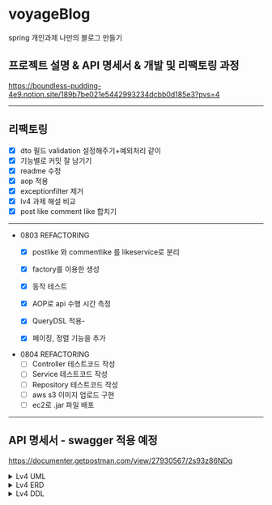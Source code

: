 # voyageBlog

spring 개인과제 나만의 블로그 만들기

프로젝트 설명 & API 명세서 & 개발 및 리팩토링 과정
--------------------
https://boundless-pudding-4e9.notion.site/189b7be021e5442993234dcbb0d185e3?pvs=4

----------------------

## 리팩토링

- [x]  dto 필드 validation 설정해주기+예외처리 같이
- [x]  기능별로 커밋 잘 남기기
- [x]  readme 수정
- [x]  aop 적용
- [x]  exceptionfilter 제거
- [x]  lv4 과제 해설 비교
- [x]  post like comment like 합치기

---

- 0803 REFACTORING
    - [x]  postlike 와 commentlike 를 likeservice로 분리
    - [x]  factory를 이용한 생성
    - [x]  동작 테스트
    - [x]  AOP로 api 수행 시간 측정
    - [x]  QueryDSL 적용-
    - [x]  페이징, 정렬 기능을 추가


- 0804 REFACTORING
    - [ ]  Controller 테스트코드 작성
    - [ ]  Service 테스트코드 작성
    - [ ]  Repository 테스트코드 작성
    - [ ]  aws s3 이미지 업로드 구현
    - [ ]  ec2로 .jar 파일 배포

------------------------------

## API 명세서 - swagger 적용 예정

https://documenter.getpostman.com/view/27930567/2s93z86NDq

<details>
<summary>Lv4 UML </summary>
<div markdown="1">
    <img src="https://i.postimg.cc/rpbDGqqQ/voyage-Blog-usecase-Diagram-lv3.png" height="700">
    <img src="lv4_flow_chart.png" height="700">
</div>
</details>
<details>
<summary>Lv4 ERD</summary>
<div markdown="2">

<img src="lv4_erd.PNG" height="700">

</div>
</details>
<details>
<summary>Lv4 DDL</summary>
<div markdown="2">

```
create table if not exists post.user
(
    user_id       bigint auto_increment
        primary key,
    user_email    varchar(36)            not null,
    user_password varchar(64)            not null,
    user_role     enum ('ADMIN', 'USER') not null,
    user_username varchar(12)            not null,
    constraint UK_jnu1quvkutdk73q9fa4d7abe3
        unique (user_username)
);

create table if not exists post.post
(
    post_id            bigint auto_increment
        primary key,
    created_date       datetime(6)   null,
    last_modified_date datetime(6)   null,
    post_contents      text          not null,
    post_likes_count   int default 0 not null,
    post_title         varchar(32)   not null,
    post_username      varchar(12)   not null,
    user_id            bigint        not null,
    constraint FK72mt33dhhs48hf9gcqrq4fxte
        foreign key (user_id) references post.user (user_id)
);

create table if not exists post.comment
(
    comment_id          bigint auto_increment
        primary key,
    created_date        datetime(6)   null,
    last_modified_date  datetime(6)   null,
    comment_contents    varchar(255)  not null,
    comment_username    varchar(12)   not null,
    post_id             bigint        not null,
    user_id             bigint        not null,
    comment_likes_count int default 0 not null,
    constraint FK8kcum44fvpupyw6f5baccx25c
        foreign key (user_id) references post.user (user_id),
    constraint FKs1slvnkuemjsq2kj4h3vhx7i1
        foreign key (post_id) references post.post (post_id)
);

create table if not exists post.comment_likes
(
    comment_likes_id bigint auto_increment
        primary key,
    comment_id       bigint null,
    user_id          bigint null,
    constraint FKd0epu3dcjc57pwe7lt5jgfqsi
        foreign key (comment_id) references post.comment (comment_id),
    constraint FKgtjsp4k7rsoon6lnxjjx7cnqp
        foreign key (user_id) references post.user (user_id)
);

create table if not exists post.post_likes
(
    post_likes_id bigint auto_increment
        primary key,
    post_id       bigint null,
    user_id       bigint null,
    constraint FKc85he3c94qv5vmyutmf0plp69
        foreign key (user_id) references post.user (user_id),
    constraint FKmxmoc9p5ndijnsqtvsjcuoxm3
        foreign key (post_id) references post.post (post_id)
);
```

</div>
</details>


